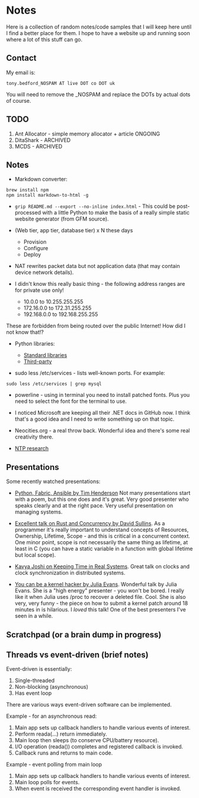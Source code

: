 # Notes

Here is a collection of random notes/code samples that I will keep
here until I find a better place for them. I hope to have a website
up and running soon where a lot of this stuff can go.

## Contact

My email is:

``` shell
tony.bedford_NOSPAM AT live DOT co DOT uk
```

You will need to remove the _NOSPAM and replace the DOTs by actual
dots of course.

## TODO

1. Ant Allocator - simple memory allocator + article ONGOING
2. DitaShark - ARCHIVED
3. MCDS - ARCHIVED

## Notes

* Markdown converter:

``` shell
brew install npm
npm install markdown-to-html -g
```

* `grip README.md --export --no-inline index.html` - This could be
  post-processed with a little Python to make the basis of a really
  simple static website generator (from GFM source).

* (Web tier, app tier, database tier) x N these days

    - Provision
    - Configure
    - Deploy

* NAT rewrites packet data but not application data (that may contain
  device network details).

* I didn't know this really basic thing - the following address
  ranges are for private use only!

    - 10.0.0 to 10.255.255.255
    - 172.16.0.0 to 172.31.255.255
    - 192.168.0.0 to 192.168.255.255 

These are forbidden from being routed over the public Internet! How
did I not know that!?

* Python libraries:
  - [Standard libraries](https://docs.python.org)
  - [Third-party](https://pypi.python.org)

* sudo less /etc/services - lists well-known ports. For example:

``` shell
sudo less /etc/services | grep mysql
```

* powerline - using in terminal you need to install patched
  fonts. Plus you need to select the font for the terminal to use.

* I noticed Microsoft are keeping all their .NET docs in GitHub now. I
  think that's a good idea and I need to write something up on that
  topic.

* Neocities.org - a real throw back. Wonderful idea and there's some
  real creativity there. 

* [NTP research](https://www.eecis.udel.edu/~mills/ntp.html)

## Presentations

Some recently watched presentations:

* [Python, Fabric, Ansible by Tim
  Henderson](https://www.youtube.com/watch?v=4qav2EuXsGU) Not many
  presentations start with a poem, but this one does and it's
  great. Very good presenter who speaks clearly and at the right
  pace. Very useful presentation on managing systems.

* [Excellent talk on Rust and Concurrency by David
  Sullins](https://www.youtube.com/watch?v=oIikwmeGVYY). As a
  programmer it's really important to understand concepts of
  Resources, Ownership, Lifetime, Scope - and this is critical in a
  concurrent context. One minor point, scope is not necessarily the
  same thing as lifetime, at least in C (you can have a static
  variable in a function with global lifetime but local scope).

* [Kavya Joshi on Keeping Time in Real
  Systems](https://youtu.be/BRvj8PykSc4). Great talk on clocks and
  clock synchronization in distributed systems.
  
* [You can be a kernel hacker by Julia
  Evans](https://www.youtube.com/watch?v=0IQlpFWTFbM). Wonderful talk
  by Julia Evans. She is a "high energy" presenter - you won't be
  bored. I really like it when Julia uses /proc to recover a deleted
  file. Cool. She is also very, very funny - the piece on how to
  submit a kernel patch around 18 minutes in is hilarious. I _loved_
  this talk! One of the best presenters I've seen in a while.
  
## Scratchpad (or a brain dump in progress)

   
## Threads vs event-driven (brief notes)

Event-driven is essentially:

1. Single-threaded
2. Non-blocking (asynchronous)
3. Has event loop

There are various ways event-driven software can be implemented.

Example - for an asynchronous read:

1. Main app sets up callback handlers to handle various 
   events of interest.
2. Perform reada(...) return immediately.
3. Main loop then sleeps (to conserve CPU/battery resource). 
4. I/O operation (reada()) completes and registered callback is invoked.
5. Callback runs and returns to main code.

Example - event polling from main loop

1. Main app sets up callback handlers to handle various 
   events of interest.
2. Main loop polls for events.
3. When event is received the corresponding event handler is invoked.

